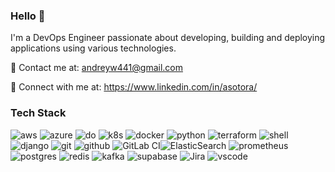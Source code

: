 ### Hello 👋

I'm a DevOps Engineer passionate about developing, building and deploying applications using various technologies. 

📝 Contact me at: andreyw441@gmail.com

📝 Connect with me at: https://www.linkedin.com/in/asotora/

### Tech Stack

![aws](https://img.shields.io/badge/AWS%20-%23FF9900.svg?&style=for-the-badge&logo=amazon-aws&logoColor=white) ![azure](https://img.shields.io/badge/Microsoft_Azure-0089D6?style=for-the-badge&logo=microsoft-azure&logoColor=white) ![do](https://img.shields.io/badge/Digital_Ocean-0080FF?style=for-the-badge&logo=DigitalOcean&logoColor=white) ![k8s](https://img.shields.io/badge/kubernetes%20-%23326ce5.svg?&style=for-the-badge&logo=kubernetes&logoColor=white) ![docker](https://img.shields.io/badge/docker-%232496ED.svg?&style=for-the-badge&logo=docker&logoColor=white)  ![python](https://img.shields.io/badge/python%20-%2314354C.svg?&style=for-the-badge&logo=python&logoColor=white) ![terraform](https://img.shields.io/badge/terraform%20-%235835CC.svg?&style=for-the-badge&logo=terraform&logoColor=white) ![shell](https://img.shields.io/badge/Shell_Script-121011?style=for-the-badge&logo=gnu-bash&logoColor=white) ![django](https://img.shields.io/badge/django%20-%23092E20.svg?&style=for-the-badge&logo=django&logoColor=white) ![git](https://img.shields.io/badge/git%20-%23F05033.svg?&style=for-the-badge&logo=git&logoColor=white) ![github](https://img.shields.io/badge/github%20actions%20-%232671E5.svg?&style=for-the-badge&logo=github%20actions&logoColor=white) ![GitLab CI](https://img.shields.io/badge/gitlab%20ci-%23181717.svg?style=for-the-badge&logo=gitlab&logoColor=white)![ElasticSearch](https://img.shields.io/badge/-ElasticSearch-005571?style=for-the-badge&logo=elasticsearch)  ![prometheus](https://img.shields.io/badge/prometheus%20-%23E6522C.svg?&style=for-the-badge&logo=prometheus&logoColor=white) ![postgres](https://img.shields.io/badge/postgres-%23316192.svg?&style=for-the-badge&logo=postgresql&logoColor=white) ![redis](https://img.shields.io/badge/redis%20-%23CC0000.svg?&style=for-the-badge&logo=redis&logoColor=white)   ![kafka](https://img.shields.io/badge/kafka%20-%23000000.svg?&style=for-the-badge&logo=apache%20kafka&logoColor=white) ![supabase](https://img.shields.io/badge/Supabase-181818?style=for-the-badge&logo=supabase&logoColor=white) ![Jira](https://img.shields.io/badge/Jira-0052CC?style=for-the-badge&logo=Jira&logoColor=white) ![vscode](https://img.shields.io/badge/Visual_Studio_Code-0078D4?style=for-the-badge&logo=visual%20studio%20code&logoColor=white) 
